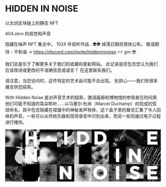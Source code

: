 # HIDDEN IN NOISE

以太坊区块链上的静态 NFT

404.zero 的视觉和声音

隐藏在噪声 NFT 集合中。
1024 件视听作品
. 👽👽
掉落日期将很快公布。
敬请期待 - 不和谐 → https://discord.com/invite/hiddeninnoise ⚡️⚡️ gm 😎

我们总是乐于了解更多关于我们的收藏和更新网站。 此记录是否包含您认为我们应该改进或更改的不准确信息或语言？ 在这里联系我们。

请注意，当您访问时，这件特定的艺术品可能不会出现。 别担心——我们有很多展览供您探索。

With Hidden Noise 是对声音艺术的探索，邀请画廊和博物馆的参观者花时间用他们可能不知道的耳朵聆听……以马塞尔·杜尚（Marcel Duchamp）的现成的弦球命名，其中包含隐藏在褶皱中的神秘发声物体，这个盒子里的展览汇集了令人回味的声音，一些可以从传统乐器和现场录音中识别出来，而另一些则通过电子过程进行掩饰。

![1080x360](1080x360.jpg)
